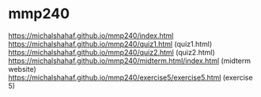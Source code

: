 # mmp240
https://michalshahaf.github.io/mmp240/index.html <br>
 https://michalshahaf.github.io/mmp240/quiz1.html (quiz1.html)<br>
  https://michalshahaf.github.io/mmp240/quiz2.html (quiz2.html)<br>
https://michalshahaf.github.io/mmp240/midterm.html/index.html (midterm website)<br>
https://michalshahaf.github.io/mmp240/exercise5/exercise5.html (exercise 5)
